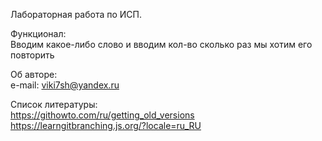 Лабораторная работа по ИСП.  
  
Функционал:  
Вводим какое-либо слово и вводим кол-во сколько раз мы хотим его повторить  
  
Об авторе:  
e-mail: viki7sh@yandex.ru  
  
Список литературы:  
https://githowto.com/ru/getting_old_versions  
https://learngitbranching.js.org/?locale=ru_RU
